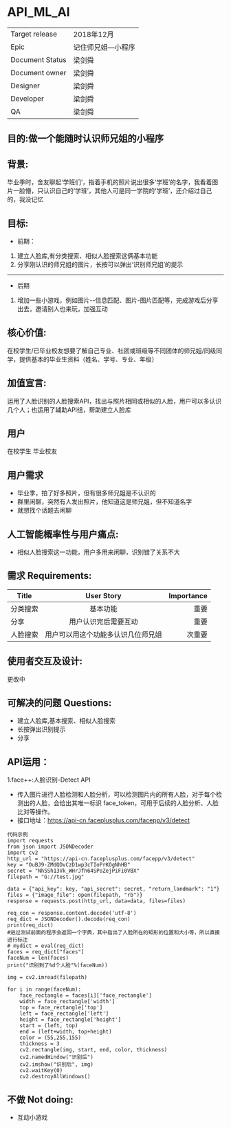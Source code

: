 ﻿# API_ML_AI
 |||
 |--|--|
 |Target release|2018年12月|
 |Epic|记住师兄姐—小程序|
 |Document Status|梁剑舜|
 |Document owner|梁剑舜|
 |Designer|梁剑舜|
 |Developer|梁剑舜|
 |QA|梁剑舜|

## 目的:做一个能随时认识师兄姐的小程序
## 背景: 
毕业季时，舍友聊起‘学班们’，指着手机的照片说出很多‘学班’的名字，我看着图片一脸懵，只认识自己的‘学班’，其他人可是同一学院的‘学班’，还介绍过自己的，我没记忆<Br/>
## 目标:
- 前期：
1. 建立人脸库,有分类搜索、相似人脸搜索这俩基本功能
2. 分享刚认识的师兄姐的图片，长按可以弹出‘识别师兄姐’的提示
---
- 后期
1. 增加一些小游戏，例如图片--信息匹配、图片-图片匹配等，完成游戏后分享出去，邀请别人也来玩，加强互动
## 核心价值: 
在校学生/已毕业校友想要了解自己专业、社团或班级等不同团体的师兄姐/同级同学，提供基本的毕业生资料（姓名、学号、专业、年级）
## 加值宣言:
运用了人脸识别的人脸搜索API，找出与照片相同或相似的人脸，用户可以多认识几个人；也运用了辅助API组，帮助建立人脸库
## 用户
在校学生 毕业校友
## 用户需求
- 毕业季，拍了好多照片，但有很多师兄姐是不认识的
- 群里闲聊，突然有人发出照片，他知道这是师兄姐，但不知道名字
- 就想找个话题去闲聊
## 人工智能概率性与用户痛点: 
- 相似人脸搜索这一功能，用户多用来闲聊，识别错了关系不大
## 需求 Requirements: 
|Title|User Story|Importance|
|--|:--:|--:|
|分类搜索|基本功能|重要|
|分享|用户认识完后需要互动|重要|
|人脸搜索|用户可以用这个功能多认识几位师兄姐|次重要|
## 使用者交互及设计:
更改中
## 可解决的问题 Questions: 
-	建立人脸库,基本搜索、相似人脸搜索
-	长按弹出识别提示
- 分享
## API运用：
1.face++:人脸识别-Detect API
- 传入图片进行人脸检测和人脸分析，可以检测图片内的所有人脸，对于每个检测出的人脸，会给出其唯一标识 face_token，可用于后续的人脸分析、人脸比对等操作。
- 接口地址：https://api-cn.faceplusplus.com/facepp/v3/detect
```
代码示例
import requests 
from json import JSONDecoder 
import cv2 
http_url = "https://api-cn.faceplusplus.com/facepp/v3/detect" 
key = "OuBJ9-ZMdQDvCzD1wp3cTIoPrKOgNhHB" 
secret = "NhSSh13Vk_WHrJfh64SPoZejPiFi0VBX" 
filepath = "G://test.jpg" 

data = {"api_key": key, "api_secret": secret, "return_landmark": "1"} 
files = {"image_file": open(filepath, "rb")} 
response = requests.post(http_url, data=data, files=files) 

req_con = response.content.decode('utf-8') 
req_dict = JSONDecoder().decode(req_con) 
print(req_dict) 
#进过测试前面的程序会返回一个字典，其中指出了人脸所在的矩形的位置和大小等，所以直接进行标注 
# mydict = eval(req_dict) 
faces = req_dict["faces"] 
faceNum = len(faces) 
print("识别到了%d个人脸"%(faceNum)) 

img = cv2.imread(filepath) 

for i in range(faceNum): 
    face_rectangle = faces[i]['face_rectangle'] 
    width = face_rectangle['width'] 
    top = face_rectangle['top'] 
    left = face_rectangle['left'] 
    height = face_rectangle['height'] 
    start = (left, top) 
    end = (left+width, top+height) 
    color = (55,255,155) 
    thickness = 3 
    cv2.rectangle(img, start, end, color, thickness) 
    cv2.namedWindow("识别后")
    cv2.imshow("识别后", img) 
    cv2.waitKey(0) 
    cv2.destroyAllWindows()
```

## 不做 Not doing: 
-	互动小游戏<Br/> 

